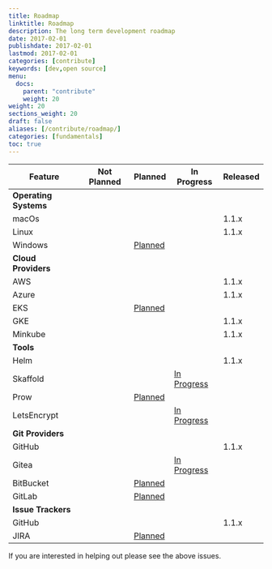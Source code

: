 ```yaml
---
title: Roadmap
linktitle: Roadmap
description: The long term development roadmap
date: 2017-02-01
publishdate: 2017-02-01
lastmod: 2017-02-01
categories: [contribute]
keywords: [dev,open source]
menu:
  docs:
    parent: "contribute"
    weight: 20
weight: 20
sections_weight: 20
draft: false
aliases: [/contribute/roadmap/]
categories: [fundamentals]
toc: true
---
```


| Feature | Not Planned | Planned | In Progress | Released |
| --- | --- | --- | --- | --- |
| **Operating Systems** | | | | |
| macOs | | | | 1.1.x |
| Linux | | | | 1.1.x |
| Windows  | | [Planned](https://github.com/jenkins-x/jx/issues/228) | | |
| **Cloud Providers** | | | | |
| AWS | | | | 1.1.x |
| Azure | | | | 1.1.x |
| EKS  | | [Planned](https://github.com/jenkins-x/jx/issues/87) | | |
| GKE | | | | 1.1.x |
| Minkube | | | | 1.1.x |
| **Tools** | | | | |
| Helm | | | | 1.1.x |
| Skaffold | | | [In Progress](https://github.com/jenkins-x/jx/issues/433) | | 
| Prow | | [Planned](https://github.com/jenkins-x/jx/issues/434) | | |
| LetsEncrypt | | | [In Progress](https://github.com/jenkins-x/jx/issues/349) | |
| **Git Providers** | | | | |
| GitHub | | | | 1.1.x |
| Gitea | | | [In Progress](https://github.com/jenkins-x/jx/issues/432) | |
| BitBucket | | [Planned](https://github.com/jenkins-x/jx/issues/36) | | |
| GitLab | | [Planned](https://github.com/jenkins-x/jx/issues/40) | | |
| **Issue Trackers** | | | | |
| GitHub | | | | 1.1.x |
| JIRA | | [Planned](https://github.com/jenkins-x/jx/issues/430) | |

If you are interested in helping out please see the above issues.

